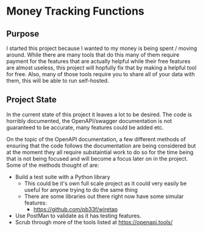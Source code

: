 # Money Tracking Functions

## Purpose
I started this project because I wanted to my money is being spent / moving around. While there are many tools that do this many of them require payment for the features that are actually helpful while their free features are almost useless, this project will hopfully fix that by making a helpful tool for free. Also, many of those tools require you to share all of your data with them, this will be able to run self-hosted.

## Project State
In the current state of this project it leaves a lot to be desired. The code is horribly documented, the OpenAPI/swagger documentation is not guaranteed to be accurate, many features could be added etc.

On the topic of the OpenAPI documentation, a few different methods of ensuring that the code follows the documentation are being considered but at the moment they all require substaintial work to do so for the time being that is not being focused and will become a focus later on in the project. Some of the methods thought of are:
- Build a test suite with a Python library
  - This could be it's own full scale project as it could very easily be useful for anyone trying to do the same thing
  - There are some libraries out there right now have some simular features:
    - https://github.com/pb33f/wiretap
- Use PostMan to validate as it has testing features.
- Scrub through more of the tools listed at https://openapi.tools/